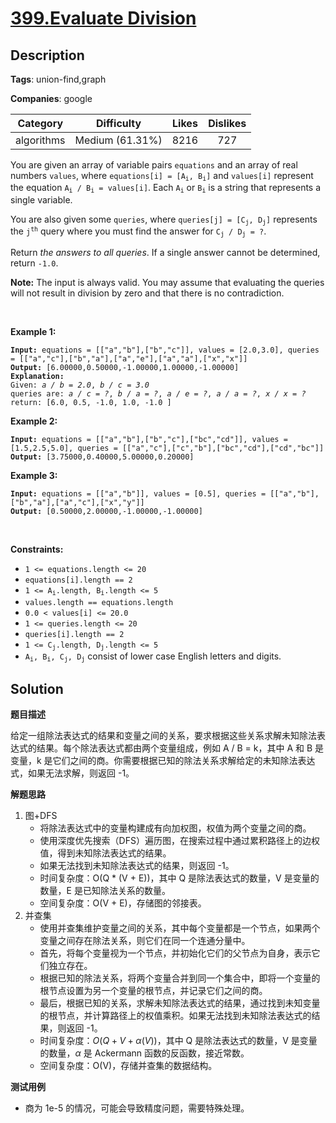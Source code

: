 # [399.Evaluate Division](https://leetcode.com/problems/evaluate-division/description/)

## Description

**Tags**: union-find,graph

**Companies**: google

|  Category  |   Difficulty    | Likes | Dislikes |
| :--------: | :-------------: | :---: | :------: |
| algorithms | Medium (61.31%) | 8216  |   727    |

<p>You are given an array of variable pairs <code>equations</code> and an array of real numbers <code>values</code>, where <code>equations[i] = [A<sub>i</sub>, B<sub>i</sub>]</code> and <code>values[i]</code> represent the equation <code>A<sub>i</sub> / B<sub>i</sub> = values[i]</code>. Each <code>A<sub>i</sub></code> or <code>B<sub>i</sub></code> is a string that represents a single variable.</p>
<p>You are also given some <code>queries</code>, where <code>queries[j] = [C<sub>j</sub>, D<sub>j</sub>]</code> represents the <code>j<sup>th</sup></code> query where you must find the answer for <code>C<sub>j</sub> / D<sub>j</sub> = ?</code>.</p>
<p>Return <em>the answers to all queries</em>. If a single answer cannot be determined, return <code>-1.0</code>.</p>
<p><strong>Note:</strong> The input is always valid. You may assume that evaluating the queries will not result in division by zero and that there is no contradiction.</p>
<p>&nbsp;</p>
<p><strong class="example">Example 1:</strong></p>
<pre><code><strong>Input:</strong> equations = [[&quot;a&quot;,&quot;b&quot;],[&quot;b&quot;,&quot;c&quot;]], values = [2.0,3.0], queries = [[&quot;a&quot;,&quot;c&quot;],[&quot;b&quot;,&quot;a&quot;],[&quot;a&quot;,&quot;e&quot;],[&quot;a&quot;,&quot;a&quot;],[&quot;x&quot;,&quot;x&quot;]]
<strong>Output:</strong> [6.00000,0.50000,-1.00000,1.00000,-1.00000]
<strong>Explanation:</strong>
Given: <em>a / b = 2.0</em>, <em>b / c = 3.0</em>
queries are: <em>a / c = ?</em>, <em>b / a = ?</em>, <em>a / e = ?</em>, <em>a / a = ?</em>, <em>x / x = ?</em>
return: [6.0, 0.5, -1.0, 1.0, -1.0 ]</code></pre>
<p><strong class="example">Example 2:</strong></p>
<pre><code><strong>Input:</strong> equations = [[&quot;a&quot;,&quot;b&quot;],[&quot;b&quot;,&quot;c&quot;],[&quot;bc&quot;,&quot;cd&quot;]], values = [1.5,2.5,5.0], queries = [[&quot;a&quot;,&quot;c&quot;],[&quot;c&quot;,&quot;b&quot;],[&quot;bc&quot;,&quot;cd&quot;],[&quot;cd&quot;,&quot;bc&quot;]]
<strong>Output:</strong> [3.75000,0.40000,5.00000,0.20000]</code></pre>
<p><strong class="example">Example 3:</strong></p>
<pre><code><strong>Input:</strong> equations = [[&quot;a&quot;,&quot;b&quot;]], values = [0.5], queries = [[&quot;a&quot;,&quot;b&quot;],[&quot;b&quot;,&quot;a&quot;],[&quot;a&quot;,&quot;c&quot;],[&quot;x&quot;,&quot;y&quot;]]
<strong>Output:</strong> [0.50000,2.00000,-1.00000,-1.00000]</code></pre>
<p>&nbsp;</p>
<p><strong>Constraints:</strong></p>
<ul>
  <li><code>1 &lt;= equations.length &lt;= 20</code></li>
  <li><code>equations[i].length == 2</code></li>
  <li><code>1 &lt;= A<sub>i</sub>.length, B<sub>i</sub>.length &lt;= 5</code></li>
  <li><code>values.length == equations.length</code></li>
  <li><code>0.0 &lt; values[i] &lt;= 20.0</code></li>
  <li><code>1 &lt;= queries.length &lt;= 20</code></li>
  <li><code>queries[i].length == 2</code></li>
  <li><code>1 &lt;= C<sub>j</sub>.length, D<sub>j</sub>.length &lt;= 5</code></li>
  <li><code>A<sub>i</sub>, B<sub>i</sub>, C<sub>j</sub>, D<sub>j</sub></code> consist of lower case English letters and digits.</li>
</ul>

## Solution

**题目描述**

给定一组除法表达式的结果和变量之间的关系，要求根据这些关系求解未知除法表达式的结果。每个除法表达式都由两个变量组成，例如 A / B = k，其中 A 和 B 是变量，k 是它们之间的商。你需要根据已知的除法关系求解给定的未知除法表达式，如果无法求解，则返回 -1。

**解题思路**

1. 图+DFS
   - 将除法表达式中的变量构建成有向加权图，权值为两个变量之间的商。
   - 使用深度优先搜索（DFS）遍历图，在搜索过程中通过累积路径上的边权值，得到未知除法表达式的结果。
   - 如果无法找到未知除法表达式的结果，则返回 -1。
   - 时间复杂度：O(Q * (V + E))，其中 Q 是除法表达式的数量，V 是变量的数量，E 是已知除法关系的数量。
   - 空间复杂度：O(V + E)，存储图的邻接表。
2. 并查集
   - 使用并查集维护变量之间的关系，其中每个变量都是一个节点，如果两个变量之间存在除法关系，则它们在同一个连通分量中。
   - 首先，将每个变量视为一个节点，并初始化它们的父节点为自身，表示它们独立存在。
   - 根据已知的除法关系，将两个变量合并到同一个集合中，即将一个变量的根节点设置为另一个变量的根节点，并记录它们之间的商。
   - 最后，根据已知的关系，求解未知除法表达式的结果，通过找到未知变量的根节点，并计算路径上的权值乘积。如果无法找到未知除法表达式的结果，则返回 -1。
   - 时间复杂度：$O(Q + V + \alpha(V))$，其中 Q 是除法表达式的数量，V 是变量的数量，$\alpha$ 是 Ackermann 函数的反函数，接近常数。
   - 空间复杂度：O(V)，存储并查集的数据结构。

**测试用例**

- 商为 1e-5 的情况，可能会导致精度问题，需要特殊处理。
